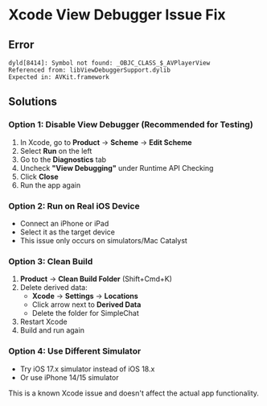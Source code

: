 # Xcode View Debugger Issue Fix

## Error
```
dyld[8414]: Symbol not found: _OBJC_CLASS_$_AVPlayerView
Referenced from: libViewDebuggerSupport.dylib
Expected in: AVKit.framework
```

## Solutions

### Option 1: Disable View Debugger (Recommended for Testing)
1. In Xcode, go to **Product** → **Scheme** → **Edit Scheme**
2. Select **Run** on the left
3. Go to the **Diagnostics** tab
4. Uncheck **"View Debugging"** under Runtime API Checking
5. Click **Close**
6. Run the app again

### Option 2: Run on Real iOS Device
- Connect an iPhone or iPad
- Select it as the target device
- This issue only occurs on simulators/Mac Catalyst

### Option 3: Clean Build
1. **Product** → **Clean Build Folder** (Shift+Cmd+K)
2. Delete derived data:
   - **Xcode** → **Settings** → **Locations**
   - Click arrow next to **Derived Data**
   - Delete the folder for SimpleChat
3. Restart Xcode
4. Build and run again

### Option 4: Use Different Simulator
- Try iOS 17.x simulator instead of iOS 18.x
- Or use iPhone 14/15 simulator

This is a known Xcode issue and doesn't affect the actual app functionality.